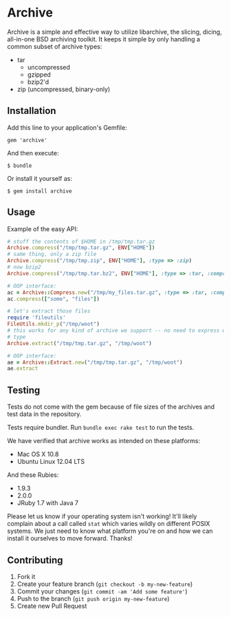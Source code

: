 # Archive

Archive is a simple and effective way to utilize libarchive, the slicing,
dicing, all-in-one BSD archiving toolkit. It keeps it simple by only handling a
common subset of archive types:

* tar
  * uncompressed
  * gzipped
  * bzip2'd
* zip (uncompressed, binary-only)

## Installation

Add this line to your application's Gemfile:

    gem 'archive'

And then execute:

    $ bundle

Or install it yourself as:

    $ gem install archive

## Usage

Example of the easy API:

```ruby
# stuff the contents of $HOME in /tmp/tmp.tar.gz
Archive.compress("/tmp/tmp.tar.gz", ENV["HOME"])
# same thing, only a zip file
Archive.compress("/tmp/tmp.zip", ENV["HOME"], :type => :zip)
# now bzip2
Archive.compress("/tmp/tmp.tar.bz2", ENV["HOME"], :type => :tar, :compression => :bzip2)

# OOP interface:
ac = Archive::Compress.new("/tmp/my_files.tar.gz", :type => :tar, :compression => :gzip)
ac.compress(["some", "files"])

# let's extract those files
require 'fileutils'
FileUtils.mkdir_p("/tmp/woot")
# this works for any kind of archive we support -- no need to express which
# type
Archive.extract("/tmp/tmp.tar.gz", "/tmp/woot")

# OOP interface:
ae = Archive::Extract.new("/tmp/tmp.tar.gz", "/tmp/woot")
ae.extract
```

## Testing

Tests do not come with the gem because of file sizes of the archives and test
data in the repository.

Tests require bundler. Run `bundle exec rake test` to run the tests.

We have verified that archive works as intended on these platforms:

* Mac OS X 10.8
* Ubuntu Linux 12.04 LTS

And these Rubies:

* 1.9.3
* 2.0.0
* JRuby 1.7 with Java 7

Please let us know if your operating system isn't working! It'll likely
complain about a call called `stat` which varies wildly on different POSIX
systems. We just need to know what platform you're on and how we can install it
ourselves to move forward. Thanks!

## Contributing

1. Fork it
2. Create your feature branch (`git checkout -b my-new-feature`)
3. Commit your changes (`git commit -am 'Add some feature'`)
4. Push to the branch (`git push origin my-new-feature`)
5. Create new Pull Request
